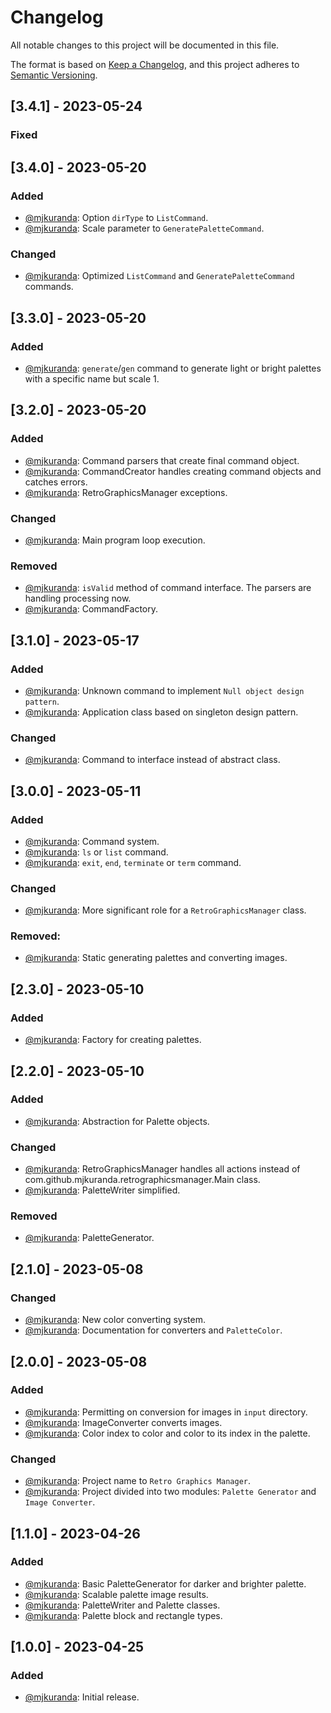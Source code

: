 # Changelog

All notable changes to this project will be documented in this file.

The format is based on [Keep a Changelog](https://keepachangelog.com/en/1.0.0/),
and this project adheres to [Semantic Versioning](https://semver.org/spec/v2.0.0.html).

## [3.4.1] - 2023-05-24
### Fixed

## [3.4.0] - 2023-05-20
### Added
- [@mjkuranda](https://github.com/mjkuranda): Option `dirType` to `ListCommand`.
- [@mjkuranda](https://github.com/mjkuranda): Scale parameter to `GeneratePaletteCommand`.

### Changed
- [@mjkuranda](https://github.com/mjkuranda): Optimized `ListCommand` and `GeneratePaletteCommand` commands.

## [3.3.0] - 2023-05-20
### Added
- [@mjkuranda](https://github.com/mjkuranda): `generate`/`gen` command to generate light or bright palettes with a specific name but scale 1.

## [3.2.0] - 2023-05-20
### Added
- [@mjkuranda](https://github.com/mjkuranda): Command parsers that create final command object.
- [@mjkuranda](https://github.com/mjkuranda): CommandCreator handles creating command objects and catches errors.
- [@mjkuranda](https://github.com/mjkuranda): RetroGraphicsManager exceptions.

### Changed
- [@mjkuranda](https://github.com/mjkuranda): Main program loop execution.

### Removed
- [@mjkuranda](https://github.com/mjkuranda): `isValid` method of command interface. The parsers are handling processing now.
- [@mjkuranda](https://github.com/mjkuranda): CommandFactory.

## [3.1.0] - 2023-05-17
### Added
- [@mjkuranda](https://github.com/mjkuranda): Unknown command to implement `Null object design pattern`.
- [@mjkuranda](https://github.com/mjkuranda): Application class based on singleton design pattern.

### Changed
- [@mjkuranda](https://github.com/mjkuranda): Command to interface instead of abstract class.

## [3.0.0] - 2023-05-11
### Added
- [@mjkuranda](https://github.com/mjkuranda): Command system.
- [@mjkuranda](https://github.com/mjkuranda): `ls` or `list` command.
- [@mjkuranda](https://github.com/mjkuranda): `exit`, `end`, `terminate` or `term` command.

### Changed
- [@mjkuranda](https://github.com/mjkuranda): More significant role for a `RetroGraphicsManager` class.

### Removed:
- [@mjkuranda](https://github.com/mjkuranda): Static generating palettes and converting images.

## [2.3.0] - 2023-05-10
### Added
- [@mjkuranda](https://github.com/mjkuranda): Factory for creating palettes.

## [2.2.0] - 2023-05-10
### Added
- [@mjkuranda](https://github.com/mjkuranda): Abstraction for Palette objects.

### Changed
- [@mjkuranda](https://github.com/mjkuranda): RetroGraphicsManager handles all actions instead of com.github.mjkuranda.retrographicsmanager.Main class.
- [@mjkuranda](https://github.com/mjkuranda): PaletteWriter simplified.

### Removed
- [@mjkuranda](https://github.com/mjkuranda): PaletteGenerator.

## [2.1.0] - 2023-05-08
### Changed
- [@mjkuranda](https://github.com/mjkuranda): New color converting system.
- [@mjkuranda](https://github.com/mjkuranda): Documentation for converters and `PaletteColor`.

## [2.0.0] - 2023-05-08
### Added
- [@mjkuranda](https://github.com/mjkuranda): Permitting on conversion for images in `input` directory.
- [@mjkuranda](https://github.com/mjkuranda): ImageConverter converts images.
- [@mjkuranda](https://github.com/mjkuranda): Color index to color and color to its index in the palette.

### Changed
- [@mjkuranda](https://github.com/mjkuranda): Project name to `Retro Graphics Manager`.
- [@mjkuranda](https://github.com/mjkuranda): Project divided into two modules: `Palette Generator` and `Image Converter`.

## [1.1.0] - 2023-04-26
### Added
- [@mjkuranda](https://github.com/mjkuranda): Basic PaletteGenerator for darker and brighter palette.
- [@mjkuranda](https://github.com/mjkuranda): Scalable palette image results.
- [@mjkuranda](https://github.com/mjkuranda): PaletteWriter and Palette classes.
- [@mjkuranda](https://github.com/mjkuranda): Palette block and rectangle types.

## [1.0.0] - 2023-04-25
### Added
- [@mjkuranda](https://github.com/mjkuranda): Initial release.